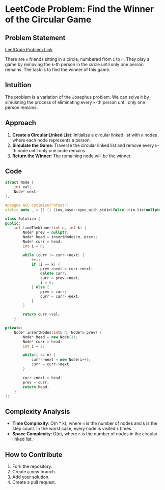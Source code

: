 # LeetCode Problem: Find the Winner of the Circular Game

## Problem Statement

[LeetCode Problem Link](https://leetcode.com/problems/find-the-winner-of-the-circular-game/)

There are `n` friends sitting in a circle, numbered from `1` to `n`. They play a game by removing the `k`-th person in the circle until only one person remains. The task is to find the winner of this game.

## Intuition

The problem is a variation of the Josephus problem. We can solve it by simulating the process of eliminating every `k`-th person until only one person remains.

## Approach

1. **Create a Circular Linked List**: Initialize a circular linked list with `n` nodes where each node represents a person.
2. **Simulate the Game**: Traverse the circular linked list and remove every `k`-th node until only one node remains.
3. **Return the Winner**: The remaining node will be the winner.

## Code

```cpp
struct Node {
    int val;
    Node* next;
};

#pragma GCC optimize("Ofast")
static auto _ = [] () {ios_base::sync_with_stdio(false);cin.tie(nullptr);cout.tie(nullptr);return 0;}();

class Solution {
public:
    int findTheWinner(int n, int k) {
        Node* prev = nullptr;
        Node* head = insertNodes(n, prev);
        Node* curr = head;
        int i = 0;

        while (curr != curr->next) {
            ++i;
            if (i == k) {
                prev->next = curr->next;
                delete curr;
                curr = prev->next;
                i = 0;
            } else {
                prev = curr;
                curr = curr->next;
            }
        }

        return curr->val;
    }

private:
    Node* insertNodes(int& n, Node*& prev) {
        Node* head = new Node(1);
        Node* curr = head;
        int i = 2;

        while(i <= n) {
            curr->next = new Node(i++);
            curr = curr->next;
        }

        curr->next = head;
        prev = curr;
        return head;
    }
};
```

## Complexity Analysis

- **Time Complexity**: O(n * k), where `n` is the number of nodes and `k` is the step count. In the worst case, every node is visited `k` times.
- **Space Complexity**: O(n), where `n` is the number of nodes in the circular linked list.

## How to Contribute

1. Fork the repository.
2. Create a new branch.
3. Add your solution.
4. Create a pull request.